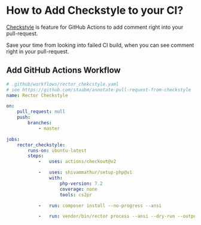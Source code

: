 # How to Add Checkstyle to your CI?

[Checkstyle](https://github.com/staabm/annotate-pull-request-from-checkstyle) is feature for GitHub Actions to add comment right into your pull-request.

Save your time from looking into failed CI build, when you can see comment right in your pull-request.

## Add GitHub Actions Workflow

```yaml
# .github/workflows/rector_chekcstyle.yaml
# see https://github.com/staabm/annotate-pull-request-from-checkstyle
name: Rector Checkstyle

on:
    pull_request: null
    push:
        branches:
            - master

jobs:
    rector_checkstyle:
        runs-on: ubuntu-latest
        steps:
            -   uses: actions/checkout@v2

            -   uses: shivammathur/setup-php@v1
                with:
                    php-version: 7.2
                    coverage: none
                    tools: cs2pr

            -   run: composer install --no-progress --ansi

            -   run: vendor/bin/rector process --ansi --dry-run --output-format=checkstyle | cs2pr
```
